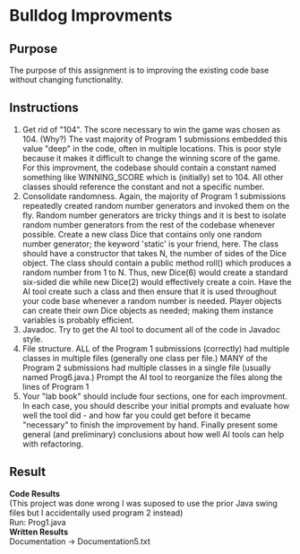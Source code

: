 # Bulldog Improvments

## Purpose 
The purpose of this assignment is to improving the existing code base without changing functionality. 

## Instructions 
1. Get rid of "104". The score necessary to win the game was chosen as 104. (Why?) The vast majority of Program 1 submissions embedded this value "deep" in the code, often in multiple locations. This is poor style because it makes it difficult to change the winning score of the game. For this improvment, the codebase should contain a constant named something like WINNING_SCORE which is (initially) set to 104. All other classes should reference the constant and not a specific number.
2. Consolidate randomness. Again, the majority of Program 1 submissions repeatedly created random number generators and invoked them on the fly. Random number generators are tricky things and it is best to isolate random number generators from the rest of the codebase whenever possible. Create a new class Dice that contains only one random number generator; the keyword 'static' is your friend, here. The class should have a constructor that takes N, the number of sides of the Dice object. The class should contain a public method roll() which produces a random number from 1 to N. Thus, new Dice(6) would create a standard six-sided die while new Dice(2) would effectively create a coin. Have the AI tool create such a class and then ensure that it is used throughout your code base whenever a random number is needed. Player objects can create their own Dice objects as needed; making them instance variables is probably efficient.
3. Javadoc. Try to get the AI tool to document all of the code in Javadoc style.
4. File structure. ALL of the Program 1 submissions (correctly) had multiple classes in multiple files (generally one class per file.) MANY of the Program 2 submissions had multiple classes in a single file (usually named Prog6.java.) Prompt the AI tool to reorganize the files along the lines of Program 1
5. Your "lab book" should include four sections, one for each improvment. In each case, you should describe your initial prompts and evaluate how well the tool did - and how far you could get before it became "necessary" to finish the improvement by hand. Finally present some general (and preliminary) conclusions about how well AI tools can help with refactoring.


## Result
**Code Results**  
(This project was done wrong I was suposed to use the prior Java swing files but I accidentally used program 2 instead)  
Run: Prog1.java  
**Written Results**  
Documentation -> Documentation5.txt 






